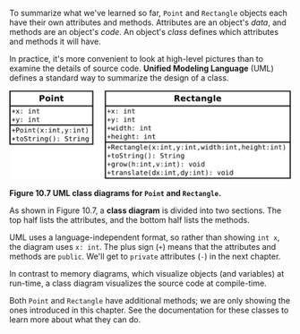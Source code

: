 To summarize what we've learned so far, `Point` and `Rectangle` objects each have their own attributes and methods. Attributes are an object's *data*, and methods are an object's *code*. An object's *class* defines which attributes and methods it will have.


In practice, it's more convenient to look at high-level pictures than to examine the details of source code. **Unified Modeling Language** (UML) defines a standard way to summarize the design of a class.

![Figure 10.7 UML class diagrams for `Point` and `Rectangle`.](figs/point-rect.jpg)

**Figure 10.7 UML class diagrams for `Point` and `Rectangle`.**


As shown in Figure 10.7, a **class diagram** is divided into two sections. The top half lists the attributes, and the bottom half lists the methods.


UML uses a language-independent format, so rather than showing `int x`, the diagram uses `x: int`. The plus sign (`+`) means that the attributes and methods are `public`. We'll get to `private` attributes (`-`) in the next chapter.

In contrast to memory diagrams, which visualize objects (and variables) at run-time, a class diagram visualizes the source code at compile-time.

Both `Point` and `Rectangle` have additional methods; we are only showing the ones introduced in this chapter. See the documentation for these classes to learn more about what they can do.